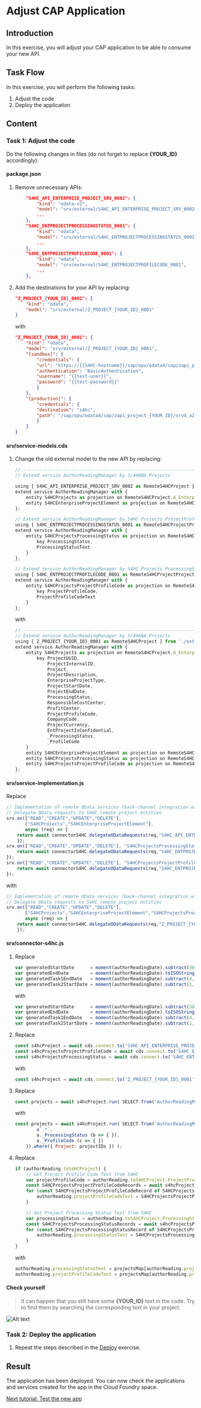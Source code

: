# Adjust CAP Application

## Introduction 

In this exercise, you will adjust your CAP application to be able to consume your new API.

## Task Flow  

In this exercise, you will perform the following tasks:

1. Adjust the code
2. Deploy the application

## Content

### Task 1: Adjust the code

Do the following changes in files (do not forget to replace **{YOUR_ID}** accordingly):

#### package.json

1. Remove unnecessary APIs:

    ~~~json
        "S4HC_API_ENTERPRISE_PROJECT_SRV_0002": {
            "kind": "odata-v2",
            "model": "srv/external/S4HC_API_ENTERPRISE_PROJECT_SRV_0002",
            ...
        },
        "S4HC_ENTPROJECTPROCESSINGSTATUS_0001": {
            "kind": "odata",
            "model": "srv/external/S4HC_ENTPROJECTPROCESSINGSTATUS_0001",
            ...
        },
        "S4HC_ENTPROJECTPROFILECODE_0001": {
            "kind": "odata",
            "model": "srv/external/S4HC_ENTPROJECTPROFILECODE_0001",
            ...
        },
    ~~~

2. Add the destinations for your API by replacing:

    ~~~json
    "Z_PROJECT_{YOUR_ID}_0001": {
        "kind": "odata",
        "model": "srv/external/Z_PROJECT_{YOUR_ID}_0001"
    }
    ~~~

    with

    ~~~json
    "Z_PROJECT_{YOUR_ID}_0001": {
        "kind": "odata",
        "model": "srv/external/Z_PROJECT_{YOUR_ID}_0001",
        "[sandbox]": {
            "credentials": {
            "url": "https://{{S4HC-hostname}}/sap/opu/odata4/sap/zapi_project_{YOUR_ID}/srvd_a2x/sap/z_project_{YOUR_ID}/0001/",
            "authentication": "BasicAuthentication",
            "username": "{{test-user}}",
            "password": "{{test-password}}"
            }
        },
        "[production]": {
            "credentials": {
            "destination": "s4hc",
            "path": "/sap/opu/odata4/sap/zapi_project_{YOUR_ID}/srvd_a2x/sap/z_project_{YOUR_ID}/0001/"
            }
        }
    }
    ~~~


#### srv/service-models.cds

1. Change the old external model to the new API by replacing:
    ~~~js
    // -------------------------------------------------------------------------------
    // Extend service AuthorReadingManager by S/4HANA Projects

    using { S4HC_API_ENTERPRISE_PROJECT_SRV_0002 as RemoteS4HCProject } from './external/S4HC_API_ENTERPRISE_PROJECT_SRV_0002';
    extend service AuthorReadingManager with {
        entity S4HCProjects as projection on RemoteS4HCProject.A_EnterpriseProject
        entity S4HCEnterpriseProjectElement as projection on RemoteS4HCProject.A_EnterpriseProjectElement
    };

    // Extend service AuthorReadingManager by S4HC Projects ProjectProfileCode
    using { S4HC_ENTPROJECTPROCESSINGSTATUS_0001 as RemoteS4HCProjectProcessingStatus } from './external/S4HC_ENTPROJECTPROCESSINGSTATUS_0001';
    extend service AuthorReadingManager with {
        entity S4HCProjectsProcessingStatus as projection on RemoteS4HCProjectProcessingStatus.ProcessingStatus {
            key ProcessingStatus,
            ProcessingStatusText
        }
    };

    // Extend service AuthorReadingManager by S4HC Projects ProcessingStatus
    using { S4HC_ENTPROJECTPROFILECODE_0001 as RemoteS4HCProjectProjectProfileCode } from './external/S4HC_ENTPROJECTPROFILECODE_0001';
    extend service AuthorReadingManager with {
        entity S4HCProjectsProjectProfileCode as projection on RemoteS4HCProjectProjectProfileCode.ProjectProfileCode {
            key ProjectProfileCode,
            ProjectProfileCodeText
        }
    };
    ~~~

    with
    ~~~js
    // -------------------------------------------------------------------------------
    // Extend service AuthorReadingManager by S/4HANA Projects    
    using { Z_PROJECT_{YOUR_ID}_0001 as RemoteS4HCProject } from './external/Z_PROJECT_{YOUR_ID}_0001';
    extend service AuthorReadingManager with {
        entity S4HCProjects as projection on RemoteS4HCProject.A_EnterpriseProject {
            key ProjectUUID,
                ProjectInternalID,
                Project,
                ProjectDescription,
                EnterpriseProjectType,
                ProjectStartDate,
                ProjectEndDate,
                ProcessingStatus,
                ResponsibleCostCenter,
                ProfitCenter,
                ProjectProfileCode,
                CompanyCode,
                ProjectCurrency,
                EntProjectIsConfidential,
                _ProcessingStatus,
                _ProfileCode            
        }
        entity S4HCEnterpriseProjectElement as projection on RemoteS4HCProject.A_EnterpriseProjectElement
        entity S4HCProjectsProcessingStatus as projection on RemoteS4HCProject.A_EntProjProcessingStatus
        entity S4HCProjectsProjectProfileCode as projection on RemoteS4HCProject.A_ProjectProfileCode
    };
    ~~~

#### srv/service-implementation.js

Replace
~~~js
// Implementation of remote OData services (back-channel integration with S4HC)
// Delegate OData requests to S4HC remote project entities
srv.on(["READ","CREATE","UPDATE","DELETE"], 
       ["S4HCProjects","S4HCEnterpriseProjectElement"], 
       async (req) => {
    return await connectorS4HC.delegateODataRequests(req,"S4HC_API_ENTERPRISE_PROJECT_SRV_0002");
    });
srv.on(["READ","CREATE","UPDATE","DELETE"], "S4HCProjectsProcessingStatus", async (req) => {
    return await connectorS4HC.delegateODataRequests(req,"S4HC_ENTPROJECTPROCESSINGSTATUS_0001");
});
srv.on(["READ","CREATE","UPDATE","DELETE"], "S4HCProjectsProjectProfileCode", async (req) => {
    return await connectorS4HC.delegateODataRequests(req,"S4HC_ENTPROJECTPROFILECODE_0001");
});
~~~

with
~~~js
// Implementation of remote OData services (back-channel integration with S4HC)
// Delegate OData requests to S4HC remote project entities
srv.on(["READ","CREATE","UPDATE","DELETE"], 
       ["S4HCProjects","S4HCEnterpriseProjectElement","S4HCProjectsProcessingStatus","S4HCProjectsProjectProfileCode"], 
       async (req) => {
    return await connectorS4HC.delegateODataRequests(req,"Z_PROJECT_{YOUR_ID}_0001");
    });
~~~

#### srv/connector-s4hc.js

1. Replace
    ~~~js
    var generatedStartDate      = moment(authorReadingDate).subtract(30, "days").toISOString().substring(0, 10) + "T00:00:00.0000000Z";
    var generatedEndDate        = moment(authorReadingDate).toISOString().substring(0, 10) + "T00:00:00.0000000Z";
    var generatedTask1EndDate   = moment(authorReadingDate).subtract(4, "days").toISOString().substring(0, 10) + "T00:00:00.0000000Z";
    var generatedTask2StartDate = moment(authorReadingDate).subtract(1, "days").toISOString().substring(0, 10) + "T00:00:00.0000000Z";
    ~~~

    with

    ~~~js
    var generatedStartDate      = moment(authorReadingDate).subtract(30, "days").toISOString().substring(0, 10);
    var generatedEndDate        = moment(authorReadingDate).toISOString().substring(0, 10);
    var generatedTask1EndDate   = moment(authorReadingDate).subtract(4, "days").toISOString().substring(0, 10);
    var generatedTask2StartDate = moment(authorReadingDate).subtract(1, "days").toISOString().substring(0, 10);
    ~~~

2. Replace 
    ~~~js
    const s4hcProject = await cds.connect.to('S4HC_API_ENTERPRISE_PROJECT_SRV_0002');
    const s4hcProjectsProjectProfileCode = await cds.connect.to('S4HC_ENTPROJECTPROFILECODE_0001');
    const s4hcProjectsProcessingStatus = await cds.connect.to('S4HC_ENTPROJECTPROCESSINGSTATUS_0001');
    ~~~

    with
    ~~~js
    const s4hcProject = await cds.connect.to('Z_PROJECT_{YOUR_ID}_0001');
    ~~~

3. Replace
    ~~~js
    const projects = await s4hcProject.run( SELECT.from('AuthorReadingManager.S4HCProjects').where({ Project: projectIDs }) );
    ~~~

    with
    ~~~js
    const projects = await s4hcProject.run( SELECT.from('AuthorReadingManager.S4HCProjects', a => { 
            a`.*`, 
            a._ProcessingStatus (b => { }),
            a._ProfileCode (c => { })
        }).where({ Project: projectIDs }) );
    ~~~

4. Replace
    ~~~js
    if (authorReading.toS4HCProject) {    
        // Get Project Profile Code Text from S4HC 
        var projectProfileCode = authorReading.toS4HCProject.ProjectProfileCode;
        const S4HCProjectsProjectProfileCodeRecords = await s4hcProjectsProjectProfileCode.run( SELECT.from('AuthorReadingManager.S4HCProjectsProjectProfileCode').where({ ProjectProfileCode: projectProfileCode }) );
        for (const S4HCProjectsProjectProfileCodeRecord of S4HCProjectsProjectProfileCodeRecords) {
            authorReading.projectProfileCodeText = S4HCProjectsProjectProfileCodeRecord.ProjectProfileCodeText;
        }
    
        // Get Project Processing Status Text from S4HC 
        var processingStatus = authorReading.toS4HCProject.ProcessingStatus;;
        const S4HCProjectsProcessingStatusRecords = await s4hcProjectsProcessingStatus.run( SELECT.from('AuthorReadingManager.S4HCProjectsProcessingStatus').where({ ProcessingStatus: processingStatus }) );
        for (const S4HCProjectsProcessingStatusRecord of S4HCProjectsProcessingStatusRecords) {
            authorReading.processingStatusText = S4HCProjectsProcessingStatusRecord.ProcessingStatusText;
        }
    }
    ~~~

    with
    ~~~js
    authorReading.processingStatusText = projectsMap[authorReading.projectID]?._ProcessingStatus?.ProcessingStatus_Text;
    authorReading.projectProfileCodeText = projectsMap[authorReading.projectID]?._ProfileCode?.ProjectProfileCode_Text;
    ~~~

#### Check yourself

> It can happen that you still have some **{YOUR_ID}** text in the code. Try to find them by searching the corresponding text in your project:

![Alt text](./img/0035-check-your-id-in-code.png)

### Task 2: Deploy the application

1. Repeat the steps described in the [Deploy](../part1/deploy.md) exercise.


## Result

The application has been deployed. You can now check the applications and services created for the app in the Cloud Foundry space.

[Next tutorial: Test the new app](./test.md)
